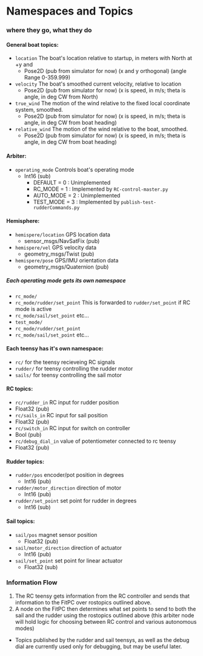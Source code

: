 # Namespaces and Topics
### where they go, what they do

#### General boat topics:
* `location` The boat's location relative to startup, in meters with North at +y and
  * Pose2D (pub from simulator for now) (x and y orthogonal) (angle Range 0-359.999)
* `velocity` The boat's smoothed current velocity, relative to location
  * Pose2D (pub from simulator for now) (x is speed, in m/s; theta is angle, in deg CW from North)
* `true_wind` The motion of the wind relative to the fixed local coordinate system, smoothed.
  * Pose2D (pub from simulator for now) (x is speed, in m/s; theta is angle, in deg CW from boat heading)
* `relative_wind` The motion of the wind relative to the boat, smoothed.
  * Pose2D (pub from simulator for now) (x is speed, in m/s; theta is angle, in deg CW from boat heading)

#### Arbiter:
* `operating_mode` Controls boat's operating mode
  * Int16 (sub)
    * DEFAULT = 0 : Unimplemented
    * RC_MODE = 1 : Implemented by `RC-control-master.py`
    * AUTO_MODE = 2 : Unimplemented
    * TEST_MODE = 3 : Implemented by `publish-test-rudderCommands.py`

#### Hemisphere:
* `hemispere/location` GPS location data
  * sensor_msgs/NavSatFix (pub)
* `hemispere/vel` GPS velocity data
  * geometry_msgs/Twist (pub)
* `hemispere/pose` GPS/IMU orientation data
  * geometry_msgs/Quaternion (pub)

##### Each operating mode gets its own namespace
* `rc_mode/`
 * `rc_mode/rudder/set_point` This is forwarded to `rudder/set_point` if RC mode is active
 * `rc_mode/sail/set_point` etc...
* `test_mode/`
 * `rc_mode/rudder/set_point`
 * `rc_mode/sail/set_point` etc...

#### Each teensy has it's own namespace:
* `rc/` for the teensy recieveing RC signals
* `rudder/` for teensy controlling the rudder motor
* `sails/` for teensy controlling the sail motor

#### RC topics:
* `rc/rudder_in` RC input for rudder position
 * Float32 (pub)
* `rc/sails_in` RC input for sail position
 * Float32 (pub)
* `rc/switch_in` RC input for switch on controller
 * Bool (pub)
* `rc/debug_dial_in` value of potentiometer connected to rc teensy
 * Float32 (pub)

#### Rudder topics:
* `rudder/pos` encoder/pot position in degrees
  * Int16 (pub)
* `rudder/motor_direction` direction of motor
  * Int16 (pub)
* `rudder/set_point` set point for rudder in degrees
  * Int16 (sub)

#### Sail topics:
* `sail/pos` magnet sensor position
  * Float32 (pub)
* `sail/motor_direction` direction of actuator
  * Int16 (pub)
* `sail/set_point` set point for linear actuator
  * Float32 (sub)

### Information Flow

1. The RC teensy gets information from the RC controller and sends that information to the FitPC over rostopics outlined above.
2. A node on the FitPC then determines what set points to send to both the sail and the rudder using the rostopics outlined above (this arbiter node will hold logic for choosing between RC control and various autonomous modes)
* Topics published by the rudder and sail teensys, as well as the debug dial are currently used only for debugging, but may be useful later.
